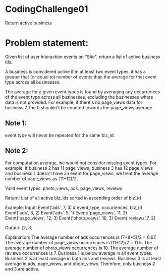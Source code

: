 # CodingChallenge01
Return active business

Problem statement:
==================

Given list of user interaction events on "Site", return a
list of active business ids.

A business is considered active if in at least two event types, it has a
greater that (or equal to) number of events than the average for that event
type across all businesses.

The average for a given event types is found by averaging any occurrences of
the event type across all businesses, excluding the businesses where data is
not provided. For example, if  there's no page_views data for business 7, the 0
shouldn't be counted towards the page_views average.

Note 1:
-------

event type will never be repeated for the same biz_id.

Note 2:
-------

For computation average, we would  not consider missing event types. For example,
if business 2 has 11 page_views, business 3 has 12 page_views and business 1
doesn't have an event for page_views, we treat the average number of page_views
as (11+12)/2.

Valid event types: photo_views, ads, page_views, reviews

Return: List of all active biz_ids sorted in ascending order of biz_id

Example: Input:  Event('ads', 7, 3) # event_type, occurrences, biz_id
                 Event('ads', 8, 2)
                 Event('ads', 5, 1)
                 Event('page_views', 11, 2)
                 Event('page_views', 12, 3)
                 Event('photo_views', 10, 3)
                 Event('reviews',7, 2)

Output: [2, 3]

Explanation: The average number of ads occurrences is (7+8+5)/3 = 6.67. The
average number of page_views occurrences is (11+12)/2 = 11.5. The average
number of photo_views occurrences is 10. The average number of reviews
occurrences is 7. Business 1 is below average in all event types. Business 2 is
at least average in both ads and reviews. Business 3 is at least average in
ads, page_views, and photo_views. Therefore, only business 2 and 3 are active.
